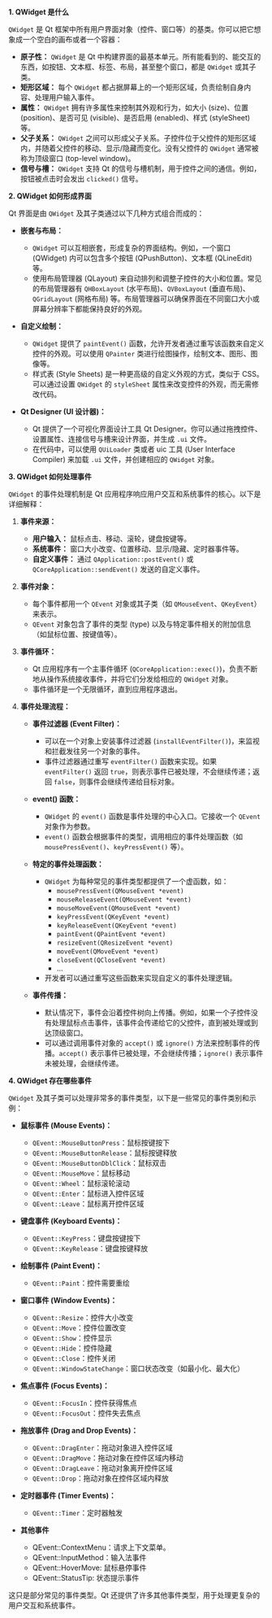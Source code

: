 **1. QWidget 是什么**

`QWidget` 是 Qt 框架中所有用户界面对象（控件、窗口等）的基类。你可以把它想象成一个空白的画布或者一个容器：

*   **原子性：** `QWidget` 是 Qt 中构建界面的最基本单元。所有能看到的、能交互的东西，如按钮、文本框、标签、布局，甚至整个窗口，都是 `QWidget` 或其子类。
*   **矩形区域：** 每个 `QWidget` 都占据屏幕上的一个矩形区域，负责绘制自身内容、处理用户输入事件。
*   **属性：** `QWidget` 拥有许多属性来控制其外观和行为，如大小 (size)、位置 (position)、是否可见 (visible)、是否启用 (enabled)、样式 (styleSheet) 等。
*   **父子关系：** `QWidget` 之间可以形成父子关系。子控件位于父控件的矩形区域内，并随着父控件的移动、显示/隐藏而变化。没有父控件的 `QWidget` 通常被称为顶级窗口 (top-level window)。
*   **信号与槽：** `QWidget` 支持 Qt 的信号与槽机制，用于控件之间的通信。例如，按钮被点击时会发出 `clicked()` 信号。

**2. QWidget 如何形成界面**

Qt 界面是由 `QWidget` 及其子类通过以下几种方式组合而成的：

*   **嵌套与布局：**
    *   `QWidget` 可以互相嵌套，形成复杂的界面结构。例如，一个窗口 (QWidget) 内可以包含多个按钮 (QPushButton)、文本框 (QLineEdit) 等。
    *   使用布局管理器 (QLayout) 来自动排列和调整子控件的大小和位置。常见的布局管理器有 `QHBoxLayout` (水平布局)、`QVBoxLayout` (垂直布局)、`QGridLayout` (网格布局) 等。布局管理器可以确保界面在不同窗口大小或屏幕分辨率下都能保持良好的外观。

*   **自定义绘制：**
    *   `QWidget` 提供了 `paintEvent()` 函数，允许开发者通过重写该函数来自定义控件的外观。可以使用 `QPainter` 类进行绘图操作，绘制文本、图形、图像等。
    *   样式表 (Style Sheets) 是一种更高级的自定义外观的方式，类似于 CSS。可以通过设置 `QWidget` 的 `styleSheet` 属性来改变控件的外观，而无需修改代码。

*   **Qt Designer (UI 设计器)：**
    *   Qt 提供了一个可视化界面设计工具 Qt Designer。你可以通过拖拽控件、设置属性、连接信号与槽来设计界面，并生成 `.ui` 文件。
    *   在代码中，可以使用 `QUiLoader` 类或者 uic 工具 (User Interface Compiler) 来加载 `.ui` 文件，并创建相应的 `QWidget` 对象。

**3. QWidget 如何处理事件**

`QWidget` 的事件处理机制是 Qt 应用程序响应用户交互和系统事件的核心。以下是详细解释：

1.  **事件来源：**
    *   **用户输入：** 鼠标点击、移动、滚轮，键盘按键等。
    *   **系统事件：** 窗口大小改变、位置移动、显示/隐藏、定时器事件等。
    *   **自定义事件：** 通过 `QApplication::postEvent()` 或 `QCoreApplication::sendEvent()` 发送的自定义事件。

2.  **事件对象：**
    *   每个事件都用一个 `QEvent` 对象或其子类（如 `QMouseEvent`、`QKeyEvent`）来表示。
    *   `QEvent` 对象包含了事件的类型 (type) 以及与特定事件相关的附加信息（如鼠标位置、按键值等）。

3.  **事件循环：**
    *   Qt 应用程序有一个主事件循环 (`QCoreApplication::exec()`)，负责不断地从操作系统接收事件，并将它们分发给相应的 `QWidget` 对象。
    *   事件循环是一个无限循环，直到应用程序退出。

4.  **事件处理流程：**

    *   **事件过滤器 (Event Filter)：**
        *   可以在一个对象上安装事件过滤器 (`installEventFilter()`)，来监视和拦截发往另一个对象的事件。
        *   事件过滤器通过重写 `eventFilter()` 函数来实现。如果 `eventFilter()` 返回 `true`，则表示事件已被处理，不会继续传递；返回 `false`，则事件会继续传递给目标对象。

    *   **event() 函数：**
        *   `QWidget` 的 `event()` 函数是事件处理的中心入口。它接收一个 `QEvent` 对象作为参数。
        *   `event()` 函数会根据事件的类型，调用相应的事件处理函数（如 `mousePressEvent()`、`keyPressEvent()` 等）。

    *   **特定的事件处理函数：**
        *   `QWidget` 为每种常见的事件类型都提供了一个虚函数，如：
            *   `mousePressEvent(QMouseEvent *event)`
            *   `mouseReleaseEvent(QMouseEvent *event)`
            *   `mouseMoveEvent(QMouseEvent *event)`
            *   `keyPressEvent(QKeyEvent *event)`
            *   `keyReleaseEvent(QKeyEvent *event)`
            *   `paintEvent(QPaintEvent *event)`
            *   `resizeEvent(QResizeEvent *event)`
            *   `moveEvent(QMoveEvent *event)`
            *   `closeEvent(QCloseEvent *event)`
            *   ...
        *   开发者可以通过重写这些函数来实现自定义的事件处理逻辑。

    *   **事件传播：**
        *   默认情况下，事件会沿着控件树向上传播。例如，如果一个子控件没有处理鼠标点击事件，该事件会传递给它的父控件，直到被处理或到达顶级窗口。
        *   可以通过调用事件对象的 `accept()` 或 `ignore()` 方法来控制事件的传播。`accept()` 表示事件已被处理，不会继续传播；`ignore()` 表示事件未被处理，会继续传递。

**4. QWidget 存在哪些事件**

`QWidget` 及其子类可以处理非常多的事件类型，以下是一些常见的事件类别和示例：

*   **鼠标事件 (Mouse Events)：**
    *   `QEvent::MouseButtonPress`：鼠标按键按下
    *   `QEvent::MouseButtonRelease`：鼠标按键释放
    *   `QEvent::MouseButtonDblClick`：鼠标双击
    *   `QEvent::MouseMove`：鼠标移动
    *   `QEvent::Wheel`：鼠标滚轮滚动
    *   `QEvent::Enter`：鼠标进入控件区域
    *   `QEvent::Leave`：鼠标离开控件区域

*   **键盘事件 (Keyboard Events)：**
    *   `QEvent::KeyPress`：键盘按键按下
    *   `QEvent::KeyRelease`：键盘按键释放

*   **绘制事件 (Paint Event)：**
    *   `QEvent::Paint`：控件需要重绘

*   **窗口事件 (Window Events)：**
    *   `QEvent::Resize`：控件大小改变
    *   `QEvent::Move`：控件位置改变
    *   `QEvent::Show`：控件显示
    *   `QEvent::Hide`：控件隐藏
    *   `QEvent::Close`：控件关闭
    *   `QEvent::WindowStateChange`：窗口状态改变（如最小化、最大化）

*   **焦点事件 (Focus Events)：**
    *   `QEvent::FocusIn`：控件获得焦点
    *   `QEvent::FocusOut`：控件失去焦点

*   **拖放事件 (Drag and Drop Events)：**
    *   `QEvent::DragEnter`：拖动对象进入控件区域
    *   `QEvent::DragMove`：拖动对象在控件区域内移动
    *   `QEvent::DragLeave`：拖动对象离开控件区域
    *   `QEvent::Drop`：拖动对象在控件区域内释放

*   **定时器事件 (Timer Events)：**
    *   `QEvent::Timer`：定时器触发

*    **其他事件**
     *  QEvent::ContextMenu：请求上下文菜单。
     *   QEvent::InputMethod：输入法事件
     *   QEvent::HoverMove: 鼠标悬停事件
     *   QEvent::StatusTip: 状态提示事件

这只是部分常见的事件类型。Qt 还提供了许多其他事件类型，用于处理更复杂的用户交互和系统事件。
